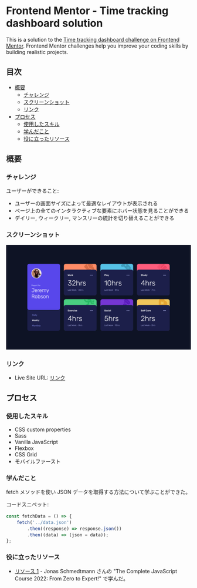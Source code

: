 # Frontend Mentor - Time tracking dashboard solution

This is a solution to the [Time tracking dashboard challenge on Frontend Mentor](https://www.frontendmentor.io/challenges/time-tracking-dashboard-UIQ7167Jw). Frontend Mentor challenges help you improve your coding skills by building realistic projects.

## 目次

-   [概要](#概要)
    -   [チャレンジ](#チャレンジ)
    -   [スクリーンショット](#スクリーンショット)
    -   [リンク](#リンク)
-   [プロセス](#プロセス)
    -   [使用したスキル](#使用したスキル)
    -   [学んだこと](#学んだこと)
    -   [役に立ったリソース](#役に立ったリソース)

## 概要

### チャレンジ

ユーザーができること:

-   ユーザーの画面サイズによって最適なレイアウトが表示される
-   ページ上の全てのインタラクティブな要素にホバー状態を見ることができる
-   デイリー, ウィークリー, マンスリーの統計を切り替えることができる

### スクリーンショット

![](./screenshot.png)

### リンク

-   Live Site URL: [リンク](https://your-live-site-url.com)

## プロセス

### 使用したスキル

-   CSS custom properties
-   Sass
-   Vanilla JavaScript
-   Flexbox
-   CSS Grid
-   モバイルファースト

### 学んだこと

fetch メソッドを使い JSON データを取得する方法について学ぶことができた。

コードスニペット:

```js
const fetchData = () => {
	fetch('../data.json')
		.then((response) => response.json())
		.then((data) => (json = data));
};
```

### 役に立ったリソース

-   [リソース 1](https://www.udemy.com) - Jonas Schmedtmann さんの "The Complete JavaScript Course 2022: From Zero to Expert!" で学んだ。
